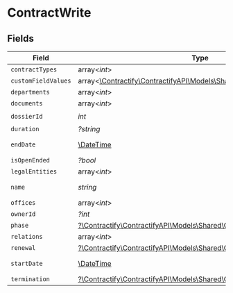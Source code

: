 # ContractWrite


## Fields

| Field                                                                                                                  | Type                                                                                                                   | Required                                                                                                               | Description                                                                                                            | Example                                                                                                                |
| ---------------------------------------------------------------------------------------------------------------------- | ---------------------------------------------------------------------------------------------------------------------- | ---------------------------------------------------------------------------------------------------------------------- | ---------------------------------------------------------------------------------------------------------------------- | ---------------------------------------------------------------------------------------------------------------------- |
| `contractTypes`                                                                                                        | array<*int*>                                                                                                           | :heavy_minus_sign:                                                                                                     | N/A                                                                                                                    | 1,2                                                                                                                    |
| `customFieldValues`                                                                                                    | array<[\Contractify\ContractifyAPI\Models\Shared\CustomFieldValueWrite](../../Models/Shared/CustomFieldValueWrite.md)> | :heavy_minus_sign:                                                                                                     | N/A                                                                                                                    |                                                                                                                        |
| `departments`                                                                                                          | array<*int*>                                                                                                           | :heavy_minus_sign:                                                                                                     | N/A                                                                                                                    | 1,2                                                                                                                    |
| `documents`                                                                                                            | array<*int*>                                                                                                           | :heavy_minus_sign:                                                                                                     | N/A                                                                                                                    | 1                                                                                                                      |
| `dossierId`                                                                                                            | *int*                                                                                                                  | :heavy_check_mark:                                                                                                     | N/A                                                                                                                    | 1                                                                                                                      |
| `duration`                                                                                                             | *?string*                                                                                                              | :heavy_minus_sign:                                                                                                     | N/A                                                                                                                    | P1Y                                                                                                                    |
| `endDate`                                                                                                              | [\DateTime](https://www.php.net/manual/en/class.datetime.php)                                                          | :heavy_minus_sign:                                                                                                     | N/A                                                                                                                    | 2021-12-31                                                                                                             |
| `isOpenEnded`                                                                                                          | *?bool*                                                                                                                | :heavy_minus_sign:                                                                                                     | N/A                                                                                                                    |                                                                                                                        |
| `legalEntities`                                                                                                        | array<*int*>                                                                                                           | :heavy_minus_sign:                                                                                                     | N/A                                                                                                                    | 1,2                                                                                                                    |
| `name`                                                                                                                 | *string*                                                                                                               | :heavy_check_mark:                                                                                                     | N/A                                                                                                                    | Partnership agreement                                                                                                  |
| `offices`                                                                                                              | array<*int*>                                                                                                           | :heavy_minus_sign:                                                                                                     | N/A                                                                                                                    | 1,2                                                                                                                    |
| `ownerId`                                                                                                              | *?int*                                                                                                                 | :heavy_minus_sign:                                                                                                     | N/A                                                                                                                    | 1                                                                                                                      |
| `phase`                                                                                                                | [?\Contractify\ContractifyAPI\Models\Shared\ContractPhase](../../Models/Shared/ContractPhase.md)                       | :heavy_minus_sign:                                                                                                     | N/A                                                                                                                    | ongoing                                                                                                                |
| `relations`                                                                                                            | array<*int*>                                                                                                           | :heavy_minus_sign:                                                                                                     | N/A                                                                                                                    | 1,2                                                                                                                    |
| `renewal`                                                                                                              | [?\Contractify\ContractifyAPI\Models\Shared\ContractRenewal](../../Models/Shared/ContractRenewal.md)                   | :heavy_minus_sign:                                                                                                     | N/A                                                                                                                    |                                                                                                                        |
| `startDate`                                                                                                            | [\DateTime](https://www.php.net/manual/en/class.datetime.php)                                                          | :heavy_minus_sign:                                                                                                     | N/A                                                                                                                    | 2021-01-01                                                                                                             |
| `termination`                                                                                                          | [?\Contractify\ContractifyAPI\Models\Shared\ContractTermination](../../Models/Shared/ContractTermination.md)           | :heavy_minus_sign:                                                                                                     | N/A                                                                                                                    |                                                                                                                        |
